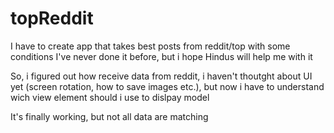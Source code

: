 # topReddit

I have to create app that takes best posts from reddit/top with some conditions
I've never done it before, but i hope Hindus will help me with it

So, i figured out how receive data from reddit, i haven't thoutght about UI yet (screen rotation, how to save images etc.), but now i have to understand wich view element should i use to dislpay model

It's finally working, but not all data are matching
